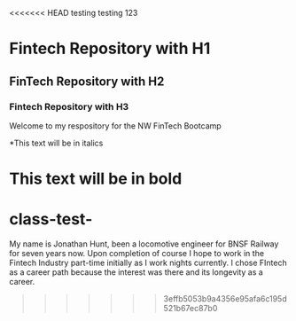 <<<<<<< HEAD
testing testing 123  
# Fintech Repository with H1		


## FinTech Repository with H2 

### Fintech Repository with H3 

Welcome to my respository for the NW FinTech Bootcamp 

*This text will be in italics 

**This text will be in bold**
=======
# class-test-
My name is Jonathan Hunt, been a locomotive engineer for BNSF Railway for seven years now.
Upon completion of course I hope to work in the Fintech Industry part-time initially as I work nights currently.
I chose FIntech as a career path because the interest was there and its longevity as a career.
>>>>>>> 3effb5053b9a4356e95afa6c195d521b67ec87b0
